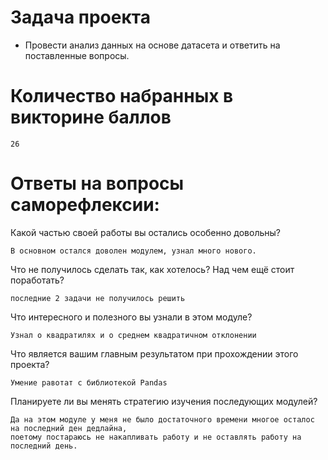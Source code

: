 # Задача проекта
- Провести анализ данных на основе датасета и ответить на поставленные вопросы.

# Количество набранных в викторине баллов
    26

# Ответы на вопросы саморефлексии:
Какой частью своей работы вы остались особенно довольны?
    
    В основном остался доволен модулем, узнал много нового.

Что не получилось сделать так, как хотелось? Над чем ещё стоит поработать?
   
    последние 2 задачи не получилось решить

Что интересного и полезного вы узнали в этом модуле?
    
    Узнал о квадратилях и о среднем квадратичном отклонении    

Что является вашим главным результатом при прохождении этого проекта?

    Умение равотат с библиотекой Pandas

Планируете ли вы менять стратегию изучения последующих модулей?

    Да на этом модуле у меня не было достаточного времени многое осталос на последний ден дедлайна, 
    поетому постараюсь не накапливать работу и не оставлять работу на последний день.
